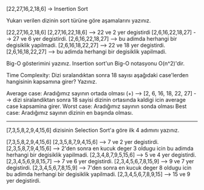 [22,27,16,2,18,6] -> Insertion Sort

Yukarı verilen dizinin sort türüne göre aşamalarını yazınız.


[22,27,16,2,18,6]
[2,27,16,22,18,6] --> 22 ve 2 yer degistirdi
[2,6,16,22,18,27] --> 27 ve 6 yer degistirdi.
[2,6,16,22,18,27] --> bu adimda herhangi bir degisiklik yapilmadi.
[2,6,16,18,22,27] --> 22 ve 18 yer degistirdi.
[2,6,16,18,22,27] --> bu adimda herhangi bir degisiklik yapilmadi.



Big-O gösterimini yazınız.
Insertion sort'un Big-O notasyonu O(n^2)'dir.


Time Complexity: Dizi sıralandıktan sonra 18 sayısı aşağıdaki case'lerden hangisinin kapsamına girer? Yazınız.

Average case: Aradığımız sayının ortada olması (+) --> [2, 6, 16, 18, 22, 27] --> dizi siralandiktan sonra 18 sayisi dizinin ortasında kaldigi icin average case kapsamina girer.
Worst case: Aradığımız sayının sonda olması
Best case: Aradığımız sayının dizinin en başında olması.


-------------------------------------------------------------------------------

[7,3,5,8,2,9,4,15,6] dizisinin Selection Sort'a göre ilk 4 adımını yazınız.


[7,3,5,8,2,9,4,15,6]
[2,3,5,8,7,9,4,15,6] --> 7 ve 2 yer degistirdi.
[2,3,5,8,7,9,4,15,6] --> 2'den sonra en kucuk deger 3 oldugu icin bu adimda herhangi bir degisiklik yapilmadi.
[2,3,4,8,7,9,5,15,6] --> 5 ve 4 yer degistirdi.
[2,3,4,5,6,9,8,15,7] --> 7 ve 6 yer degistirdi.
[2,3,4,5,6,7,8,15,9] --> 9 ve 7 yer degistirdi.
[2,3,4,5,6,7,8,15,9] --> 7'den sonra en kucuk deger 8 oldugu icin bu adimda herhangi bir degisiklik yapilmadi.
[2,3,4,5,6,7,8,9,15] --> 15 ve 9 yer degistirdi.

